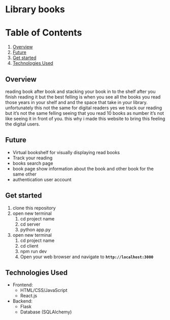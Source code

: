 # Library books

# Table of Contents

1. [Overview](#overview)
2. [Future](#future)
3. [Get started](#get-started)
4. [Technologies Used](#technologies-used)

## Overview

reading book after book and stacking your book in to the shelf after you finish reading it but the best felling is when you see all the books you read those years in your shelf and and the space that take in your library. unfortunately this not the same for digital readers yes we track our reading but it’s not the same felling seeing that you read 10 books as number it’s not like seeing it in front of you. this why i made this website to bring this feeling the digital users.

## Future

- Virtual bookshelf for visually displaying read books
- Track your reading
- books search page
- book page show information about the book and other book for the same other
- authentication user account

## Get started

1. clone this repository
2. open new terminal
    1. cd project name
    2. cd server
    3. python app.py
3. open new terminal
    1. cd project name
    2. cd client
    3. npm run dev
    4. Open your web browser and navigate to **`http://localhost:3000`**

## **Technologies Used**

- Frontend:
    - HTML/CSS/JavaScript
    - React.js
- Backend:
    - Flask
    - Database (SQLAlchemy)